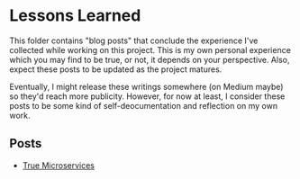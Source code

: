 # Lessons Learned

This folder contains "blog posts" that conclude the experience I've collected while working on this project. This is my own personal experience which you may find to be true, or not, it depends on your perspective. Also, expect these posts to be updated as the project matures. 

Eventually, I might release these writings somewhere (on Medium maybe) so they'd reach more publicity. However, for now at least, I consider these posts to be some kind of self-deocumentation and reflection on my own work.

## Posts

  * [True Microservices](true-microservices.md)